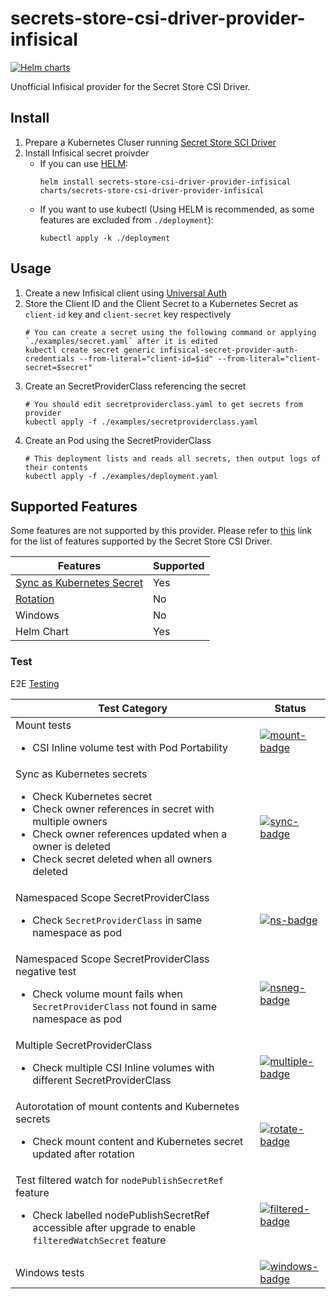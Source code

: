 # secrets-store-csi-driver-provider-infisical
[![Helm charts](https://img.shields.io/endpoint?url=https://artifacthub.io/badge/repository/secrets-store-csi-driver-provider-infisical&label=Helm+charts)](https://artifacthub.io/packages/search?repo=secrets-store-csi-driver-provider-infisical)

Unofficial Infisical provider for the Secret Store CSI Driver.

## Install
1. Prepare a Kubernetes Cluser running [Secret Store SCI Driver](https://secrets-store-csi-driver.sigs.k8s.io/getting-started/installation.html)
1. Install Infisical secret proivder
   - If you can use [HELM](https://helm.sh/):
     ```
     helm install secrets-store-csi-driver-provider-infisical charts/secrets-store-csi-driver-provider-infisical
     ```
   - If you want to use kubectl (Using HELM is recommended, as some features are excluded from `./deployment`):
     ```
     kubectl apply -k ./deployment
     ```

## Usage
1. Create a new Infisical client using [Universal Auth](https://infisical.com/docs/documentation/platform/identities/universal-auth)
1. Store the Client ID and the Client Secret to a Kubernetes Secret as `client-id` key and `client-secret` key respectively
   ```
   # You can create a secret using the following command or applying `./examples/secret.yaml` after it is edited
   kubectl create secret generic infisical-secret-provider-auth-credentials --from-literal="client-id=$id" --from-literal="client-secret=$secret"
   ```
1. Create an SecretProviderClass referencing the secret
   ```
   # You should edit secretproviderclass.yaml to get secrets from provider
   kubectl apply -f ./examples/secretproviderclass.yaml
   ```
1. Create an Pod using the SecretProviderClass
   ```
   # This deployment lists and reads all secrets, then output logs of their contents
   kubectl apply -f ./examples/deployment.yaml
   ```

## Supported Features
Some features are not supported by this provider. Please refer to [this](https://secrets-store-csi-driver.sigs.k8s.io/providers#features-supported-by-current-providers) link for the list of features supported by the Secret Store CSI Driver.

| Features                            | Supported |
|-------------------------------------|-----------|
| [Sync as Kubernetes Secret][secret] | Yes       |
| [Rotation][rotation]                | No        |
| Windows                             | No        |
| Helm Chart                          | Yes       |

[secret]: https://secrets-store-csi-driver.sigs.k8s.io/topics/sync-as-kubernetes-secret
[rotation]: https://secrets-store-csi-driver.sigs.k8s.io/topics/secret-auto-rotation

### Test
E2E [Testing](https://github.com/kubernetes-sigs/secrets-store-csi-driver/tree/v1.4.5/test)

| Test Category                                                                                                                                                                                                                                         | Status                           |
|-------------------------------------------------------------------------------------------------------------------------------------------------------------------------------------------------------------------------------------------------------|----------------------------------|
| Mount tests<ul><li>CSI Inline volume test with Pod Portability</li></ul>                                                                                                                                                                              | [![mount-badge]][mount-ci]       |
| Sync as Kubernetes secrets<ul><li>Check Kubernetes secret</li><li>Check owner references in secret with multiple owners</li><li>Check owner references updated when a owner is deleted</li><li>Check secret deleted when all owners deleted</li></ul> | [![sync-badge]][sync-ci]         |
| Namespaced Scope SecretProviderClass<ul><li>Check `SecretProviderClass` in same namespace as pod</li></ul>                                                                                                                                            | [![ns-badge]][ns-ci]             |
| Namespaced Scope SecretProviderClass negative test<ul><li>Check volume mount fails when `SecretProviderClass` not found in same namespace as pod</li></ul>                                                                                            | [![nsneg-badge]][nsneg-ci]       |
| Multiple SecretProviderClass<ul><li>Check multiple CSI Inline volumes with different SecretProviderClass</li></ul>                                                                                                                                    | [![multiple-badge]][multiple-ci] |
| Autorotation of mount contents and Kubernetes secrets<ul><li>Check mount content and Kubernetes secret updated after rotation</li></ul>                                                                                                               | [![rotate-badge]][rotate-ci]     |
| Test filtered watch for `nodePublishSecretRef` feature<ul><li>Check labelled nodePublishSecretRef accessible after upgrade to enable `filteredWatchSecret` feature</li></ul>                                                                          | [![filtered-badge]][filtered-ci] |
| Windows tests                                                                                                                                                                                                                                         | [![windows-badge]][windows-ci]   |

[mount-badge]: https://github.com/gidoichi/secrets-store-csi-driver-provider-infisical/actions/workflows/test-mount.yml/badge.svg?branch=e2e
[mount-ci]: https://github.com/gidoichi/secrets-store-csi-driver-provider-infisical/actions/workflows/test-mount.yml?query=branch%3Ae2e
[sync-badge]: https://github.com/gidoichi/secrets-store-csi-driver-provider-infisical/actions/workflows/test-sync.yml/badge.svg?branch=e2e
[sync-ci]: https://github.com/gidoichi/secrets-store-csi-driver-provider-infisical/actions/workflows/test-sync.yml?query=branch%3Ae2e
[ns-badge]: https://github.com/gidoichi/secrets-store-csi-driver-provider-infisical/actions/workflows/test-namespaced.yml/badge.svg?branch=e2e
[ns-ci]: https://github.com/gidoichi/secrets-store-csi-driver-provider-infisical/actions/workflows/test-namespaced.yml?query=branch%3Ae2e
[nsneg-badge]: https://github.com/gidoichi/secrets-store-csi-driver-provider-infisical/actions/workflows/test-namespaced-neg.yml/badge.svg?branch=e2e
[nsneg-ci]: https://github.com/gidoichi/secrets-store-csi-driver-provider-infisical/actions/workflows/test-namespaced-neg.yml?query=branch%3Ae2e
[multiple-badge]: https://github.com/gidoichi/secrets-store-csi-driver-provider-infisical/actions/workflows/test-multiple.yml/badge.svg?branch=e2e
[multiple-ci]: https://github.com/gidoichi/secrets-store-csi-driver-provider-infisical/actions/workflows/test-multiple.yml?query=branch%3Ae2e
[rotate-badge]: https://github.com/gidoichi/secrets-store-csi-driver-provider-infisical/actions/workflows/test-rotate.yml/badge.svg?branch=e2e
[rotate-ci]: https://github.com/gidoichi/secrets-store-csi-driver-provider-infisical/actions/workflows/test-rotate.yml?query=branch%3Ae2e
[filtered-badge]: https://github.com/gidoichi/secrets-store-csi-driver-provider-infisical/actions/workflows/test-filtered.yml/badge.svg?branch=e2e
[filtered-ci]: https://github.com/gidoichi/secrets-store-csi-driver-provider-infisical/actions/workflows/test-filtered.yml?query=branch%3Ae2e
[windows-badge]: https://github.com/gidoichi/secrets-store-csi-driver-provider-infisical/actions/workflows/test-windows.yml/badge.svg?branch=e2e
[windows-ci]: https://github.com/gidoichi/secrets-store-csi-driver-provider-infisical/actions/workflows/test-windows.yml?query=branch%3Ae2e
